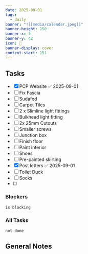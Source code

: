 ```yaml
---
date: 2025-09-01
tags:
  - daily
banner: "![[media/calendar.jpeg]]"
banner-height: 150
banner-x: 5
banner-y: 42
icon: 📆
banner-display: cover
content-start: 151
---
```


## Tasks

- [x] PCP Website ✅ 2025-09-01
- [ ] Fix Fascia
- [ ] Sudafed
- [ ] Carpet Tiles
- [ ] 2 x Slimline light fittings
- [ ] Bulkhead light fitting
- [ ] 2x 25mm Cutouts
- [ ] Smaller screws
- [ ] Junction box
- [ ] Finish floor
- [ ] Paint interior
- [ ] Shoes
- [ ] Pre-painted skirting
- [x] Post letters ✅ 2025-09-01
- [ ] Toilet Duck
- [ ] Socks
- [ ] 
### Blockers
```tasks
is blocking
```

### All Tasks
```tasks
not done
```

## General Notes

